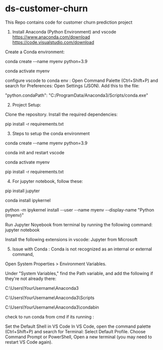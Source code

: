 # ds-customer-churn
This Repo contains code for customer churn prediction project
1. Install Anaconda (Python Environment) and vscode
https://www.anaconda.com/download
https://code.visualstudio.com/download


Create a Conda environment:

conda create --name myenv python=3.9

conda activate myenv

configure vscode to conda env : Open Command Palette (Ctrl+Shift+P) and search for Preferences: Open Settings (JSON). Add this to the file:

"python.condaPath": "C:/ProgramData/Anaconda3/Scripts/conda.exe"

2. Project Setup:

Clone the repository.
Install the required dependencies:

pip install -r requirements.txt


3. Steps to setup the conda environment 

conda create --name myenv python=3.9

conda init and restart vscode

conda activate myenv

pip install -r requirements.txt



4. For jupyter notebook, follow  these:

pip install jupyter

conda install ipykernel

python -m ipykernel install --user --name myenv --display-name "Python (myenv)"

Run Jupyter Noyebook from terminal by running the following command:
jupyter notebook

Install the following extensions in vscode:
Jupyter from Microsoft

5. Issue with Conda :  Conda is not recognized as an internal or external command,

Open System Properties > Environment Variables.
 
Under "System Variables," find the Path variable, and add the following if they're not already there:
 
C:\Users\YourUsername\Anaconda3

C:\Users\YourUsername\Anaconda3\Scripts

C:\Users\YourUsername\Anaconda3\condabin


check to run conda from cmd if its running :
 
Set the Default Shell in VS Code
In VS Code, open the command palette (Ctrl+Shift+P) and search for Terminal: Select Default Profile.
Choose Command Prompt or PowerShell, 
Open a new terminal (you may need to restart VS Code again).

